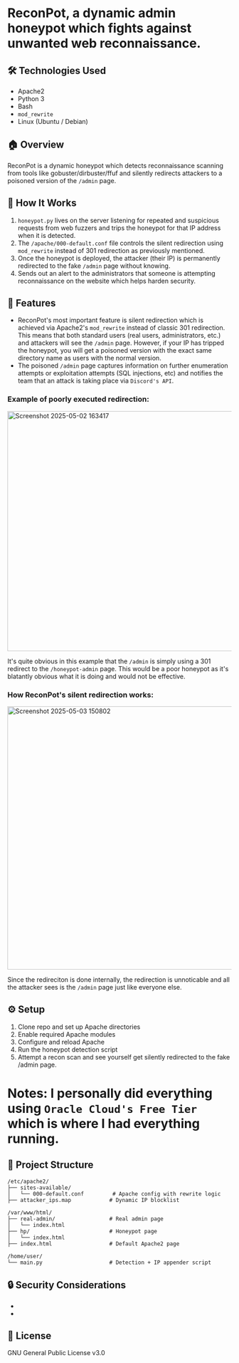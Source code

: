 # ReconPot, a dynamic admin honeypot which fights against unwanted web reconnaissance.

## 🛠️ Technologies Used
- Apache2
- Python 3
- Bash
- `mod_rewrite`
- Linux (Ubuntu / Debian)

## 🏠 Overview
ReconPot is a dynamic honeypot which detects reconnaissance scanning from tools like gobuster/dirbuster/ffuf and silently redirects attackers to a poisoned version of the 
```/admin``` page.

## 🧠 How It Works

1. ```honeypot.py``` lives on the server listening for repeated and suspicious requests from web fuzzers and trips the honeypot for that IP address when it is detected.
2. The ```/apache/000-default.conf``` file controls the silent redirection using ```mod_rewrite``` instead of 301 redirection as previously mentioned.
3. Once the honeypot is deployed, the attacker (their IP) is permanently redirected to the fake ```/admin``` page without knowing.
4. Sends out an alert to the administrators that someone is attempting reconnaissance on the website which helps harden security. 

## 🚀 Features
- ReconPot's most important feature is silent redirection which is achieved via Apache2's ```mod_rewrite``` instead of classic 301 redirection. This means that both standard users (real users, administrators, etc.) and attackers will see the ```/admin``` page. However, if your IP has tripped the honeypot, you will get a poisoned version with the exact same directory name as users with the normal version.
- The poisoned ```/admin``` page captures information on further enumeration attempts or exploitation attempts (SQL injections, etc) and notifies the team that an attack is taking place via ```Discord's API```.

### Example of poorly executed redirection:

<img width="539" alt="Screenshot 2025-05-02 163417" src="https://github.com/user-attachments/assets/49c0a037-79ec-4722-9e52-21485b5205af" />

It's quite obvious in this example that the ```/admin``` is simply using a 301 redirect to the ```/honeypot-admin``` page. This would be a poor honeypot as it's blatantly obvious what it is doing and would not be effective.

### How ReconPot's silent redirection works:

<img width="591" alt="Screenshot 2025-05-03 150802" src="https://github.com/user-attachments/assets/678f005f-6c64-4dc1-a91a-782d1e41ac52" />

Since the redireciton is done internally, the redirection is unnoticable and all the attacker sees is the ```/admin``` page just like everyone else.

## ⚙️ Setup
1. Clone repo and set up Apache directories
2. Enable required Apache modules
3. Configure and reload Apache
4. Run the honeypot detection script
5. Attempt a recon scan and see yourself get silently redirected to the fake /admin page.

# Notes: I personally did everything using ```Oracle Cloud's Free Tier``` which is where I had everything running.

## 📁 Project Structure

```
/etc/apache2/
├── sites-available/
│   └── 000-default.conf         # Apache config with rewrite logic
├── attacker_ips.map            # Dynamic IP blocklist

/var/www/html/
├── real-admin/                 # Real admin page
│   └── index.html
├── hp/                         # Honeypot page
│   └── index.html
├── index.html                  # Default Apache2 page

/home/user/
└── main.py                     # Detection + IP appender script
```

## 🔒 Security Considerations
- 
- 

## 📜 License
GNU General Public License v3.0

